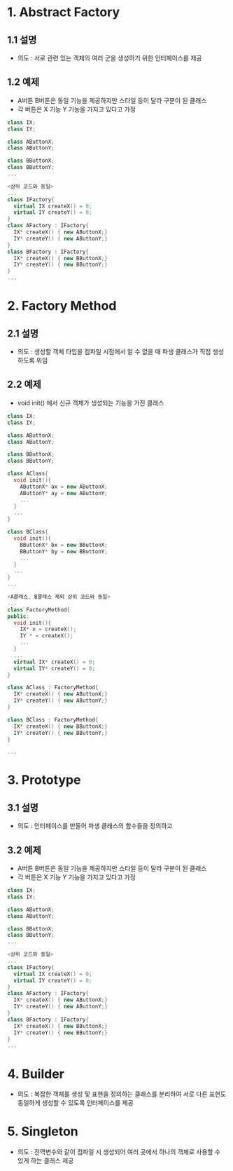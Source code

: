 # 1. Abstract Factory
## 1.1 설명
- 의도 : 서로 관련 있는 객체의 여러 군을 생성하기 위한 인터페이스를 제공
  
## 1.2 예제
- A버튼 B버튼은 동일 기능을 제공하지만 스타일 등이 달라 구분이 된 클래스
- 각 버튼은 X 기능 Y 기능을 가지고 있다고 가정

```cpp
class IX;
class IY;

class AButtonX;
class AButtonY;

class BButtonX;
class BButtonY;
...
```

```cpp
<상위 코드와 동일>
...
class IFactory{
  virtual IX createX() = 0;
  virtual IY createY() = 0;
}
class AFactory : IFactory{
  IX* createX() { new AButtonX;}
  IY* createY() { new AButtonY;}
}
class BFactory : IFactory{
  IX* createX() { new BButtonX;}
  IY* createY() { new BButtonY;}
}
...
```
  

# 2. Factory Method
## 2.1 설명
- 의도 : 생성할 객체 타입을 컴파일 시점에서 알 수 없을 때 파생 클래스가 직접 생성하도록 위임
  
## 2.2 예제
- void init() 에서 신규 객체가 생성되는 기능을 가진 클래스

```cpp
class IX;
class IY;

class AButtonX;
class AButtonY;

class BButtonX;
class BButtonY;

class AClass{
  void init(){
    AButtonX* ax = new AButtonX;
    AButtonY* ay = new AButtonY;
    ...
  }
  ...
}

class BClass{
  void init(){
    BButtonX* bx = new BButtonX;
    BButtonY* by = new BButtonY;
    ...
  }
  ...
}
...
```

```cpp
<A클래스, B클래스 제외 상위 코드와 동일> 
...
class FactoryMethod{
public:
  void init(){
    IX* x = createX();
    IY * = createX();
    ...
  }
  ...
  virtual IX* createX() = 0;
  virtual IY* createY() = 0;
}

class AClass : FactoryMethod{
  IX* createX() { new AButtonX;}
  IY* createY() { new AButtonY;}
}

class BClass : FactoryMethod{
  IX* createX() { new BButtonX;}
  IY* createY() { new BButtonY;}
}

...
```

# 3. Prototype
## 3.1 설명
- 의도 : 인터페이스를 만들어 파생 클래스의 함수들을 정의하고 
  
## 3.2 예제
- A버튼 B버튼은 동일 기능을 제공하지만 스타일 등이 달라 구분이 된 클래스
- 각 버튼은 X 기능 Y 기능을 가지고 있다고 가정

```cpp
class IX;
class IY;

class AButtonX;
class AButtonY;

class BButtonX;
class BButtonY;
...
```

```cpp
<상위 코드와 동일>
...
class IFactory{
  virtual IX createX() = 0;
  virtual IY createY() = 0;
}
class AFactory : IFactory{
  IX* createX() { new AButtonX;}
  IY* createY() { new AButtonY;}
}
class BFactory : IFactory{
  IX* createX() { new BButtonX;}
  IY* createY() { new BButtonY;}
}
...
```
  
# 4. Builder
- 의도 : 복잡한 객체를 생성 및 표현을 정의하는 클래스를 분리하여 서로 다른 표현도 동일하게 생성할 수 있도록 인터페이스를 제공

# 5. Singleton
- 의도 : 전역변수와 같이 컴파일 시 생성되어 여러 곳에서 하나의 객체로 사용할 수 있게 하는 클래스 제공
